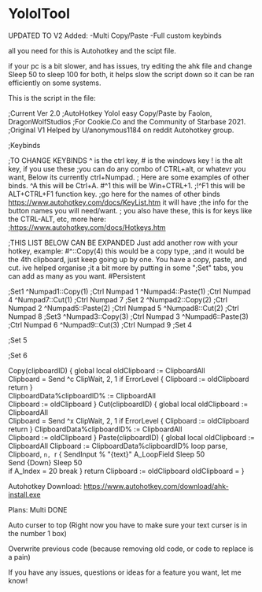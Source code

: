 # YololTool
UPDATED TO V2
Added:
-Multi Copy/Paste
-Full custom keybinds





all you need for this is Autohotkey and the scipt file.

if your pc is a bit slower, and has issues, try editing the ahk file and change Sleep 50 to sleep 100 for both, 
it helps slow the script down so it can be ran efficiently on some systems.



This is the script in the file:


;Current Ver 2.0
;AutoHotkey Yolol easy Copy/Paste by Faolon, DragonWolfStudios
;For Cookie.Co and the Community of Starbase 2021.
;Original V1 Helped by U/anonymous1184 on reddit Autohotkey group.

;Keybinds 

;TO CHANGE KEYBINDS  ^ is the ctrl key, # is the windows key ! is the alt key, if you use these
;you can do any combo of CTRL+alt, or whatevr you want, Below its currently ctrl+Numpad.
; Here are some examples of other binds.  ^A this will be Ctrl+A. #^1 this will be Win+CTRL+1.
;!^F1 this will be ALT+CTRL+F1 function key. 
;go here for the names of other binds https://www.autohotkey.com/docs/KeyList.htm it will have 
;the info for the button names you will need/want.
; you also have these, this is for keys like the CTRL-ALT, etc, more here: 
;https://www.autohotkey.com/docs/Hotkeys.htm


;THIS LIST BELOW CAN BE EXPANDED Just add another row with your hotkey, example: #^::Copy(4) this would be a copy type,
;and it would be the 4th clipboard, just keep going up by one. You have a copy, paste, and cut. ive helped organise
;it a bit more by putting in some ";Set" tabs, you can add as many as you want.
#Persistent

;Set1
^Numpad1::Copy(1) ;Ctrl Numpad 1
^Numpad4::Paste(1) ;Ctrl Numpad 4
^Numpad7::Cut(1) ;Ctrl Numpad 7
;Set 2
^Numpad2::Copy(2) ;Ctrl Numpad 2
^Numpad5::Paste(2) ;Ctrl Numpad 5
^Numpad8::Cut(2) ;Ctrl Numpad 8
;Set3
^Numpad3::Copy(3) ;Ctrl Numpad 3
^Numpad6::Paste(3) ;Ctrl Numpad 6
^Numpad9::Cut(3) ;Ctrl Numpad 9
;Set 4

;Set 5

;Set 6


Copy(clipboardID)
{
	global
	local oldClipboard := ClipboardAll	
	 Clipboard = 
	Send ^c
	 ClipWait, 2, 1 
	if ErrorLevel 
	{
	Clipboard := oldClipboard 
	 return
	}	
	ClipboardData%clipboardID% := ClipboardAll	
	  Clipboard := oldClipboard 
}
Cut(clipboardID)
{
	global
	local oldClipboard := ClipboardAll 	
	 Clipboard = 
	Send ^x
	 ClipWait, 2, 1 
	if ErrorLevel 
	{
	Clipboard := oldClipboard 
	 return
	}
	ClipboardData%clipboardID% := ClipboardAll	
	  Clipboard := oldClipboard 
}
Paste(clipboardID)
{
	global
	local oldClipboard := ClipboardAll 
	 Clipboard := ClipboardData%clipboardID%
	loop parse, Clipboard, `n, `r
    {
        SendInput % "{text}" A_LoopField
         Sleep 50   
        Send {Down}
         Sleep 50   
        if A_Index = 20
            break
    }
return
	Clipboard := oldClipboard 
	 oldClipboard = 
}


Autohotkey Download: https://www.autohotkey.com/download/ahk-install.exe

Plans:
Multi DONE

Auto curser to top (Right now you have to make sure your text curser is in the number 1 box)

Overwrite previous code (because removing old code, or code to replace is a pain)

If you have any issues, questions or ideas for a feature you want, let me know!
